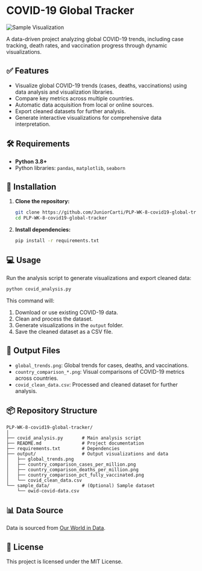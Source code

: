 # COVID-19 Global Tracker

![Sample Visualization](output/country_comparison_cases_per_million.png)

A data-driven project analyzing global COVID-19 trends, including case tracking, death rates, and vaccination progress through dynamic visualizations.

## ✅ Features

* Visualize global COVID-19 trends (cases, deaths, vaccinations) using data analysis and visualization libraries.
* Compare key metrics across multiple countries.
* Automatic data acquisition from local or online sources.
* Export cleaned datasets for further analysis.
* Generate interactive visualizations for comprehensive data interpretation.

## 🛠️ Requirements

* **Python 3.8+**
* Python libraries: `pandas`, `matplotlib`, `seaborn`

## 🚀 Installation

1. **Clone the repository:**

   ```bash
   git clone https://github.com/JuniorCarti/PLP-WK-8-covid19-global-tracker.git
   cd PLP-WK-8-covid19-global-tracker
   ```

2. **Install dependencies:**

   ```bash
   pip install -r requirements.txt
   ```

## 💻 Usage

Run the analysis script to generate visualizations and export cleaned data:

```bash
python covid_analysis.py
```

This command will:

1. Download or use existing COVID-19 data.
2. Clean and process the dataset.
3. Generate visualizations in the `output` folder.
4. Save the cleaned dataset as a CSV file.

## 📂 Output Files

* `global_trends.png`: Global trends for cases, deaths, and vaccinations.
* `country_comparison_*.png`: Visual comparisons of COVID-19 metrics across countries.
* `covid_clean_data.csv`: Processed and cleaned dataset for further analysis.

## 📦 Repository Structure

```
PLP-WK-8-covid19-global-tracker/
│
├── covid_analysis.py       # Main analysis script
├── README.md               # Project documentation
├── requirements.txt        # Dependencies
├── output/                 # Output visualizations and data
│   ├── global_trends.png
│   ├── country_comparison_cases_per_million.png
│   ├── country_comparison_deaths_per_million.png
│   ├── country_comparison_pct_fully_vaccinated.png
│   └── covid_clean_data.csv
└── sample_data/            # (Optional) Sample dataset
    └── owid-covid-data.csv
```

## 📊 Data Source

Data is sourced from [Our World in Data](https://ourworldindata.org/covid-cases).

## 📝 License

This project is licensed under the MIT License.
